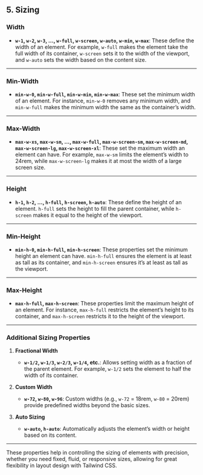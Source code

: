 ## **5. Sizing**

### **Width**

- **`w-1`, `w-2`, `w-3`, ..., `w-full`, `w-screen`, `w-auto`, `w-min`, `w-max`**: These define the width of an element. For example, `w-full` makes the element take the full width of its container, `w-screen` sets it to the width of the viewport, and `w-auto` sets the width based on the content size.

---

### **Min-Width**

- **`min-w-0`, `min-w-full`, `min-w-min`, `min-w-max`**: These set the minimum width of an element. For instance, `min-w-0` removes any minimum width, and `min-w-full` makes the minimum width the same as the container’s width.

---

### **Max-Width**

- **`max-w-xs`, `max-w-sm`, ..., `max-w-full`, `max-w-screen-sm`, `max-w-screen-md`, `max-w-screen-lg`, `max-w-screen-xl`**: These set the maximum width an element can have. For example, `max-w-sm` limits the element’s width to 24rem, while `max-w-screen-lg` makes it at most the width of a large screen size.

---

### **Height**

- **`h-1`, `h-2`, ..., `h-full`, `h-screen`, `h-auto`**: These define the height of an element. `h-full` sets the height to fill the parent container, while `h-screen` makes it equal to the height of the viewport.

---

### **Min-Height**

- **`min-h-0`, `min-h-full`, `min-h-screen`**: These properties set the minimum height an element can have. `min-h-full` ensures the element is at least as tall as its container, and `min-h-screen` ensures it’s at least as tall as the viewport.

---

### **Max-Height**

- **`max-h-full`, `max-h-screen`**: These properties limit the maximum height of an element. For instance, `max-h-full` restricts the element’s height to its container, and `max-h-screen` restricts it to the height of the viewport.

---

### **Additional Sizing Properties**

1. **Fractional Width**

   - **`w-1/2`, `w-1/3`, `w-2/3`, `w-1/4`, etc.**: Allows setting width as a fraction of the parent element. For example, `w-1/2` sets the element to half the width of its container.

2. **Custom Width**

   - **`w-72`, `w-80`, `w-96`**: Custom widths (e.g., `w-72` = 18rem, `w-80` = 20rem) provide predefined widths beyond the basic sizes.

3. **Auto Sizing**
   - **`w-auto`, `h-auto`**: Automatically adjusts the element’s width or height based on its content.

---

These properties help in controlling the sizing of elements with precision, whether you need fixed, fluid, or responsive sizes, allowing for great flexibility in layout design with Tailwind CSS.
